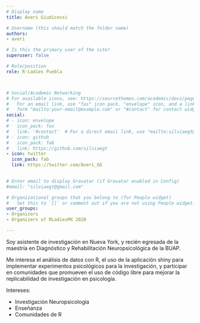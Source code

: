 ```yaml
---
# Display name
title: Averi Giudicessi

# Username (this should match the folder name)
authors:
- averi

# Is this the primary user of the site?
superuser: false

# Role/position
role: R-Ladies Puebla



# Social/Academic Networking
# For available icons, see: https://sourcethemes.com/academic/docs/page-builder/#icons
#   For an email link, use "fas" icon pack, "envelope" icon, and a link in the
#   form "mailto:your-email@example.com" or "#contact" for contact widget.
social:
# - icon: envelope
#   icon_pack: fas
#   link: '#contact'  # For a direct email link, use "mailto:silviaegt@gmail.com".
# - icon: github
#   icon_pack: fab
#   link: https://github.com/silviaegt
- icon: twitter
  icon_pack: fab
  link: https://twitter.com/Averi_GG
  

# Enter email to display Gravatar (if Gravatar enabled in Config)
#email: "silviaegt@gmail.com"

# Organizational groups that you belong to (for People widget)
#   Set this to `[]` or comment out if you are not using People widget.
user_groups:
- Organizers
- Organizers of RLadiesMX 2020

---
```


Soy asistente de investigación en Nueva York, y recién egresada de la maestría en Diagnóstico y Rehabilitación Neuropsicológica de la BUAP. 

Me interesa el análisis de datos con R, el uso de la aplicación shiny para implementar experimentos psicológicos para la investigación, y participar en comunidades que promueven el uso de código libre para mejorar la replicabilidad de investigación en psicología.

Intereses:
- Investigación Neuropsicología
- Enseñanza
- Comunidades de R
